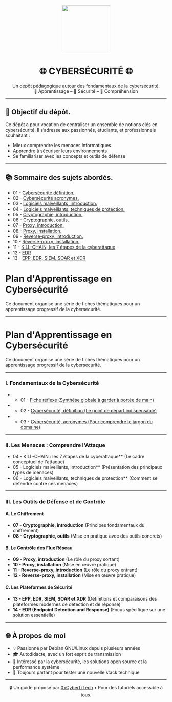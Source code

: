 <p align="center">
  <img src="https://avatars.githubusercontent.com/u/167217017?s=400&u=d983b9423c4eb8cdb9bfe8b14f505be5c894d6bc&v=4" width="150" />
</p>

<h1 align="center">🌐 CYBERSÉCURITÉ 🌐</h1>

<p align="center">
  Un dépôt pédagogique autour des fondamentaux de la cybersécurité.<br>
  📘 Apprentissage – 🔐 Sécurité – 🧠 Compréhension
</p>

---
<h2 align="left">🎯 Objectif du dépôt.</h2>

Ce dépôt a pour vocation de centraliser un ensemble de notions clés en cybersécurité. Il s’adresse aux passionnés, étudiants, et professionnels souhaitant :

- Mieux comprendre les menaces informatiques
- Apprendre à sécuriser leurs environnements
- Se familiariser avec les concepts et outils de défense

---

<h2 align="left">📚 Sommaire des sujets abordés.</h2>

- 01 - [Cybersécurité définition.](CYBERSECURITE-definition.md)
- 02 - [Cybersécurité acronymes.](CYBERSECURITE-ACRONYMES.md)
- 03 - [Logiciels malveillants, introduction.](CYBERSECURITE-LOGICIELS-MALVEILLANTS-introduction.md)
- 04 - [Logiciels malveillants, techniques de protection.](CYBERSECURITE-LOGICIELS-MALVEILLANTS-techniques_de_protection.md)
- 05 - [Cryptographie, introduction.](CYBERSECURITE-CRYPTOGRAPHIE-introduction.md)
- 06 - [Cryptographie, outils.](CYBERSECURITE-CRYPTOGRAPHIE-outils.md)
- 07 - [Proxy, introduction.](CYBERSECURITE-PROXY-introduction.md)
- 08 - [Proxy, installation.](CYBERSECURITE-PROXY-installation.md)
- 09 - [Reverse-proxy, introduction.](CYBERSECURITE-REVERSE-PROXY-introduction.md)
- 10 - [Reverse-proxy, installation.](CYBERSECURITE-REVERSE-PROXY-installation.md)
- 11 - [KILL-CHAIN, les 7 étapes de la cyberattaque](CYBERSECURITE-KILL-CHAIN.md)
- 12 - [EDR](CYBERSECURITE-EDR.md)
- 13 - [EPP, EDR, SIEM, SOAR et XDR](CYBERSECURITE-EPP-EDR-SIEM-SOAR-et-XDR-comprendre-la-différence-entre-ces-acronymes.md)

# Plan d'Apprentissage en Cybersécurité

Ce document organise une série de fiches thématiques pour un apprentissage progressif de la cybersécurité.

---

# Plan d'Apprentissage en Cybersécurité

Ce document organise une série de fiches thématiques pour un apprentissage progressif de la cybersécurité.

---

### **I. Fondamentaux de la Cybersécurité**

* - 01 - [Fiche réflexe (Synthèse globale à garder à portée de main)](CYBERSECURITE-FICHE-REFLEX.md)
* - 02 - [Cybersécurité, définition (Le point de départ indispensable)](CYBERSECURITE-definition.md)
* - 03 - [Cybersécurité, acronymes (Pour comprendre le jargon du domaine)](CYBERSECURITE-ACRONYMES.md)

---

### **II. Les Menaces : Comprendre l'Attaque**

* 04 - KILL-CHAIN : les 7 étapes de la cyberattaque** (Le cadre conceptuel de l'attaque)
* 05 - Logiciels malveillants, introduction** (Présentation des principaux types de menaces)
* 06 - Logiciels malveillants, techniques de protection** (Comment se défendre contre ces menaces)

---

### **III. Les Outils de Défense et de Contrôle**

#### **A. Le Chiffrement**
* **07 - Cryptographie, introduction** (Principes fondamentaux du chiffrement)
* **08 - Cryptographie, outils** (Mise en pratique avec des outils concrets)

#### **B. Le Contrôle des Flux Réseau**
* **09 - Proxy, introduction** (Le rôle du proxy sortant)
* **10 - Proxy, installation** (Mise en œuvre pratique)
* **11 - Reverse-proxy, introduction** (Le rôle du proxy entrant)
* **12 - Reverse-proxy, installation** (Mise en œuvre pratique)

#### **C. Les Plateformes de Sécurité**
* **13 - EPP, EDR, SIEM, SOAR et XDR** (Définitions et comparaisons des plateformes modernes de détection et de réponse)
* **14 - EDR (Endpoint Detection and Response)** (Focus spécifique sur une solution essentielle)
---

## 🌐 À propos de moi

- 💡 Passionné par Debian GNU/Linux depuis plusieurs années
- 🎓 Autodidacte, avec un fort esprit de transmission
- 🔐 Intéressé par la cybersécurité, les solutions open source et la performance système
- 🧪 Toujours partant pour tester une nouvelle stack technique

---

<p align="center">
  🔒 Un guide proposé par <a href="https://github.com/0xCyberLiTech">0xCyberLiTech</a> • Pour des tutoriels accessible à tous.
</p>
